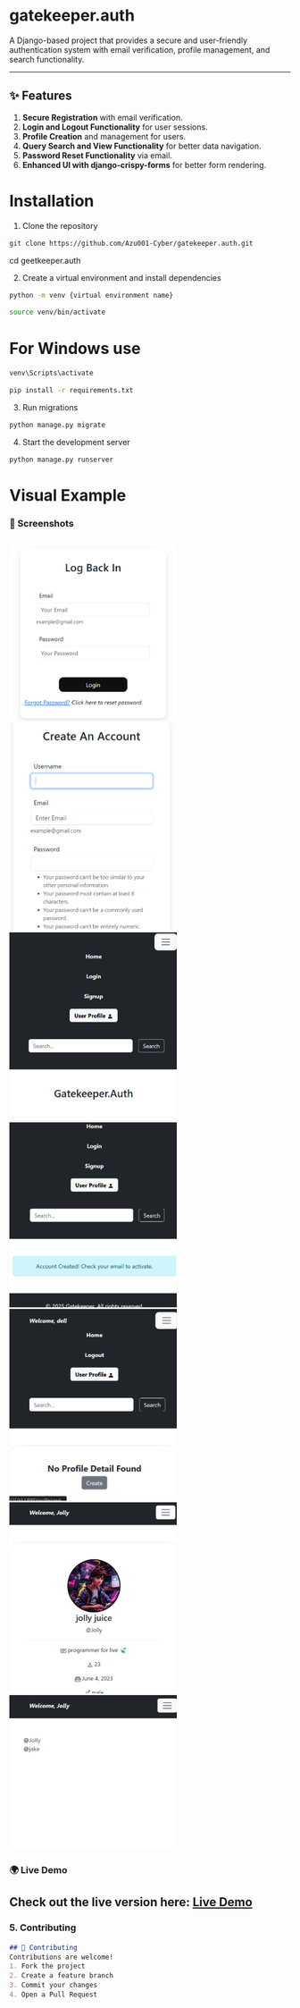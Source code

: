<!-- Project title and description -->
# gatekeeper.auth
A Django-based project that provides a secure and user-friendly authentication system with email verification, profile management, and search functionality.

---

## ✨ Features
1. **Secure Registration** with email verification.
2. **Login and Logout Functionality** for user sessions.
3. **Profile Creation** and management for users.
4. **Query Search and View Functionality** for better data navigation.
5. **Password Reset Functionality** via email.
6. **Enhanced UI with django-crispy-forms** for better form rendering.


# Installation
1. Clone the repository
```bash
git clone https://github.com/Azu001-Cyber/gatekeeper.auth.git
```
cd geetkeeper.auth

2. Create a virtual environment and install dependencies

```bash
python -m venv {virtual environment name}
```
```bash
source venv/bin/activate 
```   

# For Windows use 

```bash
venv\Scripts\activate
```

```bash
pip install -r requirements.txt
```

3. Run migrations
```bash
python manage.py migrate
```

4. Start the development server
```bash
python manage.py runserver
```

# Visual Example
<!-- Add screenshots -->
### 📸 Screenshots
<img src="/user_auth_sys/screenshots/login.png" alt="Login Page" width="300">

<img src="/user_auth_sys/screenshots/signup.png" alt="Signup Page" width="300">

<img src="/user_auth_sys/screenshots/home.png" alt="Home Page" width="300">

<img src="/user_auth_sys/screenshots/verify.png" alt="verify Page" width="300">

<img src="/user_auth_sys/screenshots/profile.png" alt="Profile Page" width="300">

<img src="/user_auth_sys/screenshots/user-profile.png" alt="UserProfile Page" width="300">

<img src="/user_auth_sys/screenshots/search.png" alt="Search Page" width="300">



<!-- Add live link -->
### 🌍 Live Demo
Check out the live version here: [Live Demo](https://user-auth-sys-1eqb.onrender.com)
---

### 5. **Contributing**

```md
## 🤝 Contributing
Contributions are welcome!  
1. Fork the project  
2. Create a feature branch  
3. Commit your changes  
4. Open a Pull Request
